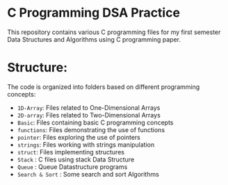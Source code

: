# C Programming DSA Practice
This repository contains various C programming files for my first semester Data Structures and Algorithms using C programming paper.

# Structure:

The code is organized into folders based on different programming concepts:

- `1D-Array`: Files related to One-Dimensional Arrays
- `2D-array`: Files related to Two-Dimensional Arrays
- `Basic`: Files containing basic C programming concepts
- `functions`: Files demonstrating the use of functions
- `pointer`: Files exploring the use of pointers
- `strings`: Files working with strings manipulation
- `struct`: Files implementing structures
- `Stack` : C files using stack Data Structure
- `Queue` : Queue Datastructure programs
- `Search & Sort` : Some search and sort Algorithms
